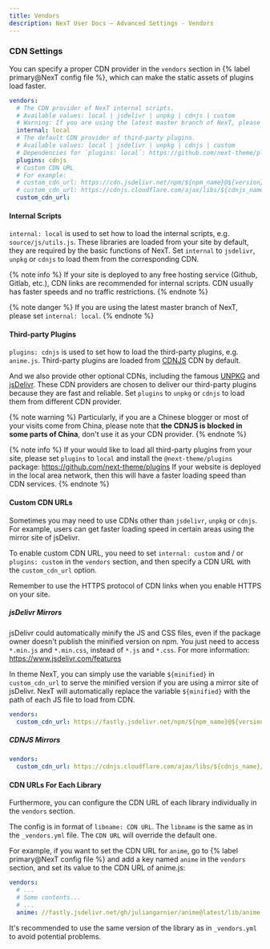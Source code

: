 ```yaml
---
title: Vendors
description: NexT User Docs – Advanced Settings - Vendors
---
```


### CDN Settings

You can specify a proper CDN provider in the `vendors` section in {% label primary@NexT config file %}, which can make the static assets of plugins load faster.

```yml NexT config file
vendors:
  # The CDN provider of NexT internal scripts.
  # Available values: local | jsdelivr | unpkg | cdnjs | custom
  # Warning: If you are using the latest master branch of NexT, please set `internal: local`
  internal: local
  # The default CDN provider of third-party plugins.
  # Available values: local | jsdelivr | unpkg | cdnjs | custom
  # Dependencies for `plugins: local`: https://github.com/next-theme/plugins
  plugins: cdnjs
  # Custom CDN URL
  # For example:
  # custom_cdn_url: https://cdn.jsdelivr.net/npm/${npm_name}@${version}/${minified}
  # custom_cdn_url: https://cdnjs.cloudflare.com/ajax/libs/${cdnjs_name}/${version}/${cdnjs_file}
  custom_cdn_url:
```

#### Internal Scripts

`internal: local` is used to set how to load the internal scripts, e.g. `source/js/utils.js`. These libraries are loaded from your site by default, they are required by the basic functions of NexT. Set `internal` to `jsdelivr`, `unpkg` or `cdnjs` to load them from the corresponding CDN.

{% note info %}
If your site is deployed to any free hosting service (Github, Gitlab, etc.), CDN links are recommended for internal scripts. CDN usually has faster speeds and no traffic restrictions.
{% endnote %}

{% note danger %}
If you are using the latest master branch of NexT, please set `internal: local`.
{% endnote %}

#### Third-party Plugins

`plugins: cdnjs` is used to set how to load the third-party plugins, e.g. `anime.js`. Third-party plugins are loaded from [CDNJS](https://cdnjs.com) CDN by default.

And we also provide other optional CDNs, including the famous [UNPKG](https://unpkg.com) and [jsDelivr](https://www.jsdelivr.com/). These CDN providers are chosen to deliver our third-party plugins because they are fast and reliable. Set `plugins` to `unpkg` or `cdnjs` to load them from different CDN provider.

{% note warning %}
Particularly, if you are a Chinese blogger or most of your visits come from China, please note that **the CDNJS is blocked in some parts of China**, don't use it as your CDN provider.
{% endnote %}

{% note info %}
If your would like to load all third-party plugins from your site, please set `plugins` to `local` and install the `@next-theme/plugins` package: https://github.com/next-theme/plugins
If your website is deployed in the local area network, then this will have a faster loading speed than CDN services.
{% endnote %}

#### Custom CDN URLs

Sometimes you may need to use CDNs other than `jsdelivr`, `unpkg` or `cdnjs`. For example, users can get faster loading speed in certain areas using the mirror site of jsDelivr.

To enable custom CDN URL, you need to set `internal: custom` and / or `plugins: custom` in the `vendors` section, and then specify a CDN URL with the `custom_cdn_url` option.

Remember to use the HTTPS protocol of CDN links when you enable HTTPS on your site.

##### jsDelivr Mirrors

jsDelivr could automatically minify the JS and CSS files, even if the package owner doesn't publish the minified version on npm. You just need to access `*.min.js` and  `*.min.css`, instead of `*.js` and  `*.css`. For more information: https://www.jsdelivr.com/features

In theme NexT, you can simply use the variable `${minified}` in `custom_cdn_url` to serve the minified version if you are using a mirror site of jsDelivr. NexT will automatically replace the variable `${minified}` with the path of each JS file to load from CDN.

```yml NexT config file
vendors:
  custom_cdn_url: https://fastly.jsdelivr.net/npm/${npm_name}@${version}/${minified}
```

##### CDNJS Mirrors

```yml NexT config file
vendors:
  custom_cdn_url: https://cdnjs.cloudflare.com/ajax/libs/${cdnjs_name}/${version}/${cdnjs_file}
```

#### CDN URLs For Each Library

Furthermore, you can configure the CDN URL of each library individually in the `vendors` section.

The config is in format of `libname: CDN URL`. The `libname` is the same as in the `_vendors.yml` file. The `CDN URL` will override the default one.

For example, if you want to set the CDN URL for `anime`, go to {% label primary@NexT config file %} and add a key named `anime` in the `vendors` section, and set its value to the CDN URL of anime.js:

```yml NexT config file
vendors:
  # ...
  # Some contents...
  # ...
  anime: //fastly.jsdelivr.net/gh/juliangarnier/anime@latest/lib/anime.min.js
```

It's recommended to use the same version of the library as in `_vendors.yml` to avoid potential problems.

